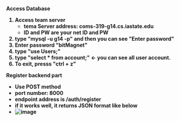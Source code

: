 <b>Access Database<b><br/>
1. Access team server 
    *  tema Server address: coms-319-g14.cs.iastate.edu
    *  ID and PW are your net ID and PW
2. type "mysql -u g14 -p" and then you can see "Enter password" 
3. Enter password "bitMagnet"
4. type "use Users;"
5. type "select * from account;" <- you can see all user account. 
6. To exit, presss "ctrl + z"

<b>Register backend part<b><br/>
*  Use POST method 
*  port number: 8000
*  endpoint address is /auth/register
*  if it works well, it returns JSON format like below
*  ![image](/uploads/bd5888e10fd894f763207fc6565ce43e/image.png)